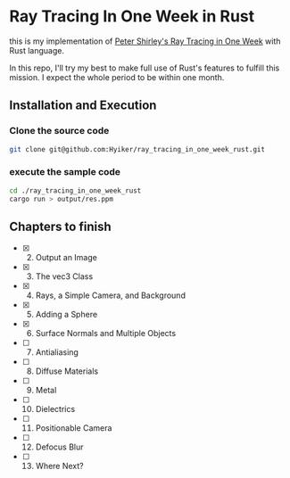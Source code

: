 
# Ray Tracing In One Week in Rust

this is my implementation of [Peter Shirley's Ray Tracing in One Week](https://raytracing.github.io/books/RayTracingInOneWeekend.html) with Rust language.

In this repo, I'll try my best to make full use of Rust's features to fulfill this mission. I expect the whole period to be within one month.

## Installation and Execution

### Clone the source code

```bash
git clone git@github.com:Hyiker/ray_tracing_in_one_week_rust.git
```

### execute the sample code

```bash
cd ./ray_tracing_in_one_week_rust
cargo run > output/res.ppm
```

## Chapters to finish

- [x] 2. Output an Image
- [x] 3. The vec3 Class
- [x] 4. Rays, a Simple Camera, and Background
- [x] 5. Adding a Sphere
- [x] 6. Surface Normals and Multiple Objects
- [ ] 7. Antialiasing
- [ ] 8. Diffuse Materials
- [ ] 9. Metal
- [ ] 10. Dielectrics
- [ ] 11. Positionable Camera
- [ ] 12. Defocus Blur
- [ ] 13. Where Next?

